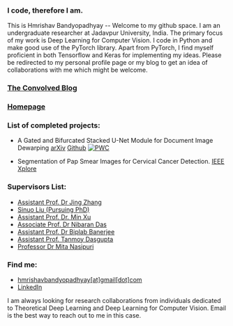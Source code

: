 ### I code, therefore I am.

This is Hmrishav Bandyopadhyay -- Welcome to my github space. I am an undergraduate researcher at Jadavpur University, India. The primary focus of my work is Deep Learning for Computer Vision. I code in Python and make good use of the PyTorch library. Apart from PyTorch, I find myself proficient in both Tensorflow and Keras for implementing my ideas. Please be redirected to my personal profile page or my blog to get an idea of collaborations with me which might be welcome.

### [The Convolved Blog](https://www.theconvolvedblog.vision)
### [Homepage](https://hmrishavbandy.github.io/)

### List of completed projects:

- A Gated and Bifurcated Stacked U-Net Module for Document Image Dewarping [arXiv](https://arxiv.org/abs/2007.09824) [Github](https://github.com/DVLP-CMATERJU/RectiNet) [![PWC](https://img.shields.io/endpoint.svg?url=https://paperswithcode.com/badge/a-gated-and-bifurcated-stacked-u-net-module/ssim-on-docunet)](https://paperswithcode.com/sota/ssim-on-docunet?p=a-gated-and-bifurcated-stacked-u-net-module)

- Segmentation of Pap Smear Images for Cervical Cancer Detection. [IEEE Xplore](https://www.google.com/url?sa=t&rct=j&q=&esrc=s&source=web&cd=&cad=rja&uact=8&ved=2ahUKEwjemsTW4eHqAhWqzjgGHVHoCbAQFjAAegQIAhAB&url=https%3A%2F%2Fieeexplore.ieee.org%2Fdocument%2F9106484&usg=AOvVaw3Nmunj3ZRUUTBKoXTtD6ld)

### Supervisors List:

- [Assistant Prof. Dr Jing Zhang](https://scholar.google.com/citations?user=4K5Gkf0AAAAJ&hl=en)
- [Sinuo Liu (Pursuing PhD)](https://scholar.google.com/citations?user=EVMvLssAAAAJ&hl=zh-CN)
- [Assistant Prof. Dr. Min Xu](https://scholar.google.com/citations?user=Y3Cqt0cAAAAJ&hl=en)
- [Associate Prof. Dr Nibaran Das](https://scholar.google.co.in/citations?user=vMx63B4AAAAJ&hl=en)
- [Assistant Prof. Dr Biplab Banerjee](https://scholar.google.co.in/citations?user=IEcsMPAAAAAJ&hl=en)
- [Assistant Prof. Tanmoy Dasgupta](https://scholar.google.com/citations?user=-AlEIfQAAAAJ)
- [Professor Dr Mita Nasipuri](https://scholar.google.co.in/citations?user=KuRwZmgAAAAJ&hl=en)

### Find me:
- [hmrishavbandyopadhyay[at]gmail[dot]com](mailto:hmrishavbandyopadhyay-remove-if-human@gmail.com)
- [LinkedIn](https://www.linkedin.com/in/hmrishav-bandyopadhyay-002896189/)

I am always looking for research collaborations from individuals dedicated to Theoretical Deep Learning and Deep Learning for Computer Vision. Email is the best way to reach out to me in this case.
